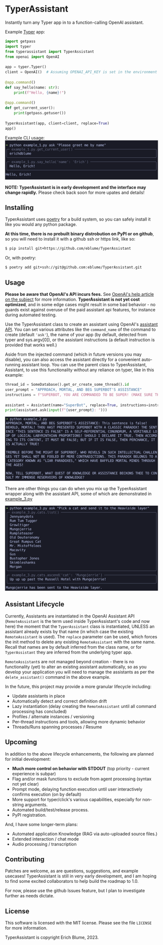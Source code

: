 # TyperAssistant
Instantly turn any Typer app in to a function-calling OpenAI assistant.

Example [Typer](https://typer.tiangolo.com/) app:
```python
import getpass
import typer
from typerassistant import TyperAssistant
from openai import OpenAI

app = typer.Typer()
client = OpenAI()  # Assuming OPENAI_API_KEY is set in the environment

@app.command()
def say_hello(name: str):
    print(f"Hello, {name}!")

@app.command()
def get_current_user():
    print(getpass.getuser())

TyperAssistant(app, client=client, replace=True)
app()
```

Example CLI usage:
![python example_1.py ask "Please greet me by my name"](examples/example_1.png)

**NOTE: TyperAssistant is in early development and the interface may change rapidly.**
Please check back soon for more upates and details!

## Installing

TyperAssistant uses [poetry](https://python-poetry.org/) for a build system, so you can
safely install it like you would any python package.

**At this time, there is no prebuilt binary distrobution on PyPI or on github**, so you
will need to install it with a github ssh or https link, like so:

```bash
$ pip install git+https://github.com/eblume/TyperAssistant
```

Or, with poetry:

```bash
$ poetry add git+ssh://git@github.com:eblume/TyperAssistant.git
```

## Usage

**Please be aware that OpenAI's API incurs fees.** See [OpenAI's help article on the
subject](https://help.openai.com/en/articles/8550641-assistants-api#h_061c53c67a) for more information. **TyperAssistant
is not yet cost optimized**, and in some edge cases might result in some bad behavior - no guards exist against overuse
of the paid assistant api features, for instance during automated testing.

Use the TyperAssistant class to create an assistant using OpenAI's
[assistant API](https://platform.openai.com/docs/api-reference/assistants). You can set various attributes like the
`command_name` of the command to create (default `'ask'`), the name of your app (by default, detected from typer and
sys.argv[0]), or the assistant instructions (a default instruction is provided that works well.)

Aside from the injected command (which in future versions you may disable), you can also access the assistant directly
for a convenient auto-running assistant loop. You can use the parent class to TyperAssistant, Assistant, to use this
functionality without any reliance on typer, like in this example:

```python
thread_id = SomeDatabase().get_or_create_some_thread().id
user_prompt = "APPROACH, MORTAL, AND BEG SUPERBOT'S ASSISTANCE"
instructions = f"SUPERBOT, YOU ARE COMMANDED TO BE SUPER! (MAKE SURE THE USER KNOWS IT! (They were greated with '{user_prompt}'))"

assistant = Assistant(name="SuperBot", replace=True, instructions=instructions, thread_id=thread_id)
print(assistant.ask(input(f"{user_prompt}: ")))
```

![example showing a non-typer assistant being useful](examples/example_2.png)

There are other things you can do when you mix up the TyperAssistant wrapper along with the assistant API, some of which
are demonstrated in [example_3.py](examples/example_3.py)

![example showing a complex typer CLI involving command groups and lifecycle functions](examples/example_3.png)

## Assistant Lifecycle

Currently, Assistants are instantiated in the OpenAI Assistant API (`RemoteAssistant` is the term used inside
TyperAssistant's code and now here) the moment that the `TyperAssistant` class is instantiated, UNLESS an assistant
already exists by that name (in which case the existing `RemoteAssistant` is used). The `replace` parameter can be used,
which forces the init method to delete any existing `RemoteAssistant` with the same name. Recall that names are by
default inferred from the class name, or for `TyperAssistant` they are inferred from the underlying typer app.

`RemoteAssistant`s are not managed beyond creation - there is no functionality (yet) to alter an existing assistant
automatically, so as you develop your application you will need to manage the assistants as per the `delete_assistant()`
command in the above example.

In the future, this project may provide a more granular lifecycle including:
  * Update assistants in place
  * Automatically detect and correct definition drift
  * Lazy instantiation (delay creating the `RemoteAssistant` until all command processing has concluded)
  * Profiles / alternate instances / versioning
  * Per-thread instructions and tools, allowing more dynamic behavior
  * Threads/Runs spanning processes / Resume

## Upcoming

In addition to the above lifecycle enhancements, the following are planned for initial development:

* **Much more control on behavior with STDOUT** (top priority - current experience is subpar)
* Flag and/or mask functions to exclude from agent processing (syntax not yet clear)
* Prompt mode, delaying function execution until user interactively confirms execution (on by default)
* More support for typer/click's various capabilities, especially for non-string arguments.
* Automated build/test/release process.
* PyPI registration.

And, I have some longer-term plans:

* Automated application Knowledge (RAG via auto-uploaded source files.)
* Extended interaction / chat mode
* Audio processing / transcription

## Contributing

Patches are welcome, as are questions, suggestions, and example usecases! TyperAssistant is still in very early development, and I
am hoping to find some excited collaborators to help build the roadmap to 1.0.

For now, please use the github Issues feature, but I plan to investigate further as needs dictate.

## License

This software is licensed with the MIT license. Please see the file `LICENSE` for more information.

TyperAssistant is copyright Erich Blume, 2023.
